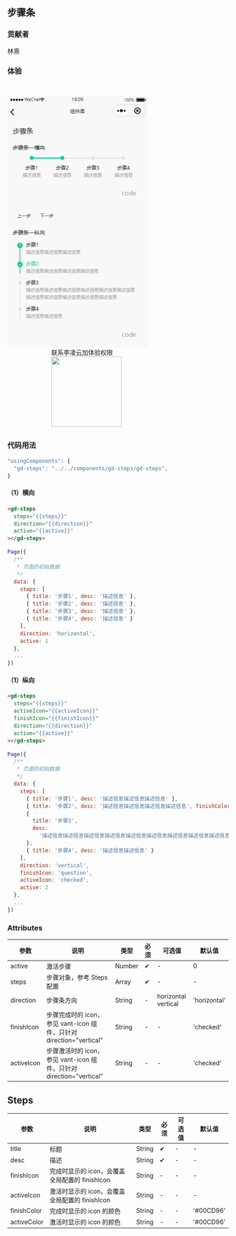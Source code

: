 ## 步骤条

### 贡献者

林熹

### 体验

<div style="display:inline-block;margin-top:30px">
<img src="./images/gd-steps.gif" style="width:320px;float:left" />
<div style="float:left; margin:0px 0 0 100px">
联系李凌云加体验权限
<br />
<img src="./images/countdown.jpg" style="width:160px;height:160px" />
</div>
</div>

### 代码用法

```js
"usingComponents": {
  "gd-steps": "../../components/gd-steps/gd-steps",
}
```

#### （1）横向

```html
<gd-steps
  steps="{{steps}}"
  direction="{{direction}}"
  active="{{active}}"
></gd-steps>
```

```javascript
Page({
  /**
   * 页面的初始数据
   */
  data: {
    steps: [
      { title: '步骤1', desc: '描述信息' },
      { title: '步骤2', desc: '描述信息' },
      { title: '步骤3', desc: '描述信息' },
      { title: '步骤4', desc: '描述信息' }
    ],
    direction: 'horizontal',
    active: 1
  },
  ...
})
```

#### （1）纵向

```html
<gd-steps
  steps="{{steps}}"
  activeIcon="{{activeIcon}}"
  finishIcon="{{finishIcon}}"
  direction="{{direction}}"
  active="{{active}}"
></gd-steps>
```

```javascript
Page({
  /**
   * 页面的初始数据
   */
  data: {
    steps: [
      { title: '步骤1', desc: '描述信息描述信息描述信息' },
      { title: '步骤2', desc: '描述信息描述信息描述信息描述信息', finishColor: '#FF3B30' },
      {
        title: '步骤3',
        desc:
          '描述信息描述信息描述信息描述信息描述信息描述信息描述信息描述信息描述信息描述信息描述信息'
      },
      { title: '步骤4', desc: '描述信息描述信息' }
    ],
    direction: 'vertical',
    finishIcon: 'question',
    activeIcon: 'checked',
    active: 2
  },
  ...
})
```

### Attributes

| 参数       | 说明                                                                | 类型   | 必须 | 可选值              | 默认值       |
| ---------- | ------------------------------------------------------------------- | ------ | ---- | ------------------- | ------------ |
| active     | 激活步骤                                                            | Number | ✔    | -                   | 0            |
| steps      | 步骤对象，参考 Steps 配置                                           | Array  | ✔    | -                   | -            |
| direction  | 步骤条方向                                                          | String | -    | horizontal vertical | 'horizontal' |
| finishIcon | 步骤完成时的 icon，参见 vant-icon 组件，只针对 direction="vertical" | String | -    | -                   | 'checked'    |
| activeIcon | 步骤激活时的 icon，参见 vant-icon 组件，只针对 direction="vertical" | String | -    | -                   | 'checked'    |

## Steps

| 参数        | 说明                                           | 类型   | 必须 | 可选值 | 默认值    |
| ----------- | ---------------------------------------------- | ------ | ---- | ------ | --------- |
| title       | 标题                                           | String | ✔    | -      | -         |
| desc        | 描述                                           | String | ✔    | -      | -         |
| finishIcon  | 完成时显示的 icon，会覆盖全局配置的 finishIcon | String | -    | -      | -         |
| activeIcon  | 激活时显示的 icon，会覆盖全局配置的 finishIcon | String | -    | -      | -         |
| finishColor | 完成时显示的 icon 的颜色                       | String | -    | -      | '#00CD96' |
| activeColor | 激活时显示的 icon 的颜色                       | String | -    | -      | '#00CD96' |

<FooterGd/>
